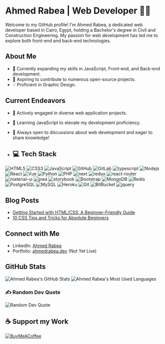 # Ahmed Rabea | Web Developer 👨‍💻

Welcome to my GitHub profile! I'm Ahmed Rabea, a dedicated web developer based in Cairo, Egypt, holding a Bachelor's degree in Civil and Construction Engineering. My passion for web development has led me to explore both front-end and back-end technologies.

## About Me
- 🚀 Currently expanding my skills in JavaScript, Front-end, and Back-end development.
- 🎯 Aspiring to contribute to numerous open-source projects.
- 💡 Proficient in Graphic Design.

## Current Endeavors
- 🔭 Actively engaged in diverse web application projects.
- 🌱 Learning JavaScript to elevate my development proficiency.
- 💬 Always open to discussions about web development and eager to share knowledge!

- ## 💻 Tech Stack

![HTML5](https://img.shields.io/badge/-HTML5-E34F26?style=flat-square&logo=html5&logoColor=white)
![CSS3](https://img.shields.io/badge/-CSS3-1572B6?style=flat-square&logo=css3)
![JavaScript](https://img.shields.io/badge/-JavaScript-black?style=flat-square&logo=javascript)
![GitHub](https://img.shields.io/badge/-GitHub-181717?style=flat-square&logo=github)
![GitLab](https://img.shields.io/badge/-GitLab-FCA121?style=flat-square&logo=gitlab)
![typescript](https://img.shields.io/badge/TypeScript-3178C6?style=flat-square&logo=typescript&logoColor=white)
![Nodejs](https://img.shields.io/badge/-Nodejs-black?style=flat-square&logo=Node.js)
![React](https://img.shields.io/badge/-React-black?style=flat-square&logo=react)
![Vue](https://img.shields.io/badge/-Vuejs-black?style=flat-square&logo=Vue.js)
![Python](https://img.shields.io/badge/-Python-black?style=flat-square&logo=Python)
![PHP](https://img.shields.io/badge/-Php-black?style=flat-square&logo=Php)
![next](https://img.shields.io/badge/Next-000000?style=flat-square&logo=nextdotjs&logoColor=FFFFFF)
![redux](https://img.shields.io/badge/Redux-593D88?style=flat-square&logo=redux&logoColor=white)
![react-router](https://img.shields.io/badge/React_Router-CA4245?style=flat-square&logo=react-router&logoColor=white)
![material-ui](https://img.shields.io/badge/Material_UI-0081CB?style=flat-square&logo=mui&logoColor=white)
![pwa](https://img.shields.io/badge/Progressive_Web_App-4285F4?style=flat-square&logo=googlechrome&logoColor=white)
![storybook](https://img.shields.io/badge/storybook-FF4785?style=flat-square&logo=storybook&logoColor=white)
![Bootstrap](https://img.shields.io/badge/-Bootstrap-563D7C?style=flat-square&logo=bootstrap)
![MongoDB](https://img.shields.io/badge/-MongoDB-black?style=flat-square&logo=mongodb)
![Redis](https://img.shields.io/badge/-Redis-black?style=flat-square&logo=Redis)
![PostgreSQL](https://img.shields.io/badge/-PostgreSQL-336791?style=flat-square&logo=postgresql)
![MySQL](https://img.shields.io/badge/-MySQL-black?style=flat-square&logo=mysql)
![Heroku](https://img.shields.io/badge/-Heroku-430098?style=flat-square&logo=heroku)
![Git](https://img.shields.io/badge/-Git-black?style=flat-square&logo=git)
![BitBucket](https://img.shields.io/badge/-BitBucket-darkblue?style=flat-square&logo=bitbucket)
![jquery](https://img.shields.io/badge/jQuery-0769AD?style=flat-square&logo=jquery&logoColor=white)

## Blog Posts
* [Getting Started with HTML/CSS: A Beginner-Friendly Guide](https://medium.com/@alpattex/web-development-getting-started-with-html-css-a-beginner-friendly-guide-6bdbde9999b8)
* [10 CSS Tips and Tricks for Absolute Beginners](https://medium.com/@alpattex/web-development-10-css-tips-and-tricks-for-absolute-beginners-d78134d4292c)

## Connect with Me
- LinkedIn: [Ahmed Rabea](https://www.linkedin.com/in/a-rabea/)
- Portfolio: [ahmedrabea.dev](https://ahmedrabea.dev) (Not Yet Live)

## GitHub Stats
![Ahmed Rabea's GitHub Stats](https://github-readme-stats.vercel.app/api?username=Alpattex&show_icons=true&theme=radical)
![Ahmed Rabea's Most Used Languages](https://github-readme-stats.vercel.app/api/top-langs/?username=Alpattex&theme=dark&hide_border=false&include_all_commits=true&layout=compact)

### ✍️ Random Dev Quote
![Random Dev Quote](https://quotes-github-readme.vercel.app/api?type=vertical&theme=tokyonight)

## ☕ Support my Work
[![BuyMeACoffee](https://img.shields.io/badge/Buy%20Me%20a%20Coffee-ffdd00?style=for-the-badge&logo=buy-me-a-coffee&logoColor=black)](https://buymeacoffee.com/a.rabea) 

